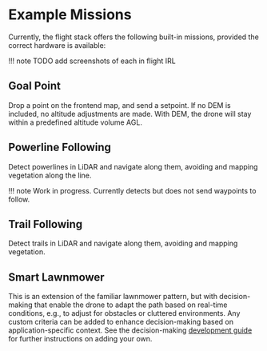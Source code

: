 # Example Missions

Currently, the flight stack offers the following built-in missions, provided the correct hardware is available:

!!! note
    TODO add screenshots of each in flight IRL

## Goal Point

Drop a point on the frontend map, and send a setpoint. If no DEM is included, no altitude adjustments are made. With DEM, the drone will stay within a predefined altitude volume AGL.

## Powerline Following

Detect powerlines in LiDAR and navigate along them, avoiding and mapping vegetation along the line.

!!! note
    Work in progress. Currently detects but does not send waypoints to follow.

## Trail Following

Detect trails in LiDAR and navigate along them, avoiding and mapping vegetation.

## Smart Lawnmower

This is an extension of the familiar lawnmower pattern, but with decision-making that enable the drone to adapt the path based on real-time conditions, e.g., to adjust for obstacles or cluttered environments. Any custom criteria can be added to enhance decision-making based on application-specific context. See the decision-making [development guide](../development/decisionmaking.md) for further instructions on adding your own.